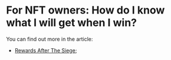 # For NFT owners: How do I know what I will get when I win?
You can find out more in the article:
* [Rewards After The Siege](https://TBD.com);